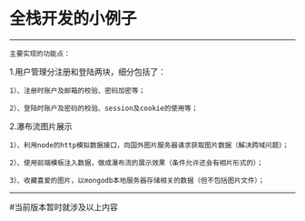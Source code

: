 # 全栈开发的小例子


---


`主要实现的功能点：`

1.用户管理分注册和登陆两块，细分包括了：

	1）、注册时账户及邮箱的校验、密码加密等；

	2）、登陆时账户及密码的校验、session及cookie的使用等；

2.瀑布流图片展示

	1）、利用node的http模拟数据接口，向国外图片服务器请求获取图片数据（解决跨域问题）；

	2）、使用前端模板注入数据，做成瀑布流的展示效果（条件允许还会有相片形式的）；

	3）、收藏喜爱的图片，以mongodb本地服务器存储相关的数据（但不包括图片文件）；
	

---



#当前版本暂时就涉及以上内容

